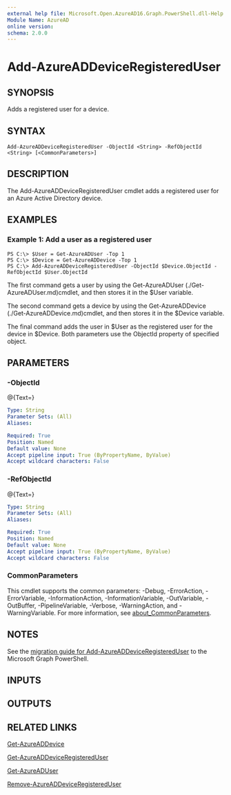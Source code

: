 ```yaml
---
external help file: Microsoft.Open.AzureAD16.Graph.PowerShell.dll-Help.xml
Module Name: AzureAD
online version:
schema: 2.0.0
---
```


# Add-AzureADDeviceRegisteredUser

## SYNOPSIS
Adds a registered user for a device.

## SYNTAX

```
Add-AzureADDeviceRegisteredUser -ObjectId <String> -RefObjectId <String> [<CommonParameters>]
```

## DESCRIPTION
The Add-AzureADDeviceRegisteredUser cmdlet adds a registered user for an Azure Active Directory device.

## EXAMPLES

### Example 1: Add a user as a registered user
```
PS C:\> $User = Get-AzureADUser -Top 1
PS C:\> $Device = Get-AzureADDevice -Top 1
PS C:\> Add-AzureADDeviceRegisteredUser -ObjectId $Device.ObjectId -RefObjectId $User.ObjectId
```

The first command gets a user by using the Get-AzureADUser (./Get-AzureADUser.md)cmdlet, and then stores it in the $User variable.

The second command gets a device by using the Get-AzureADDevice (./Get-AzureADDevice.md)cmdlet, and then stores it in the $Device variable.

The final command adds the user in $User as the registered user for the device in $Device. 
Both parameters use the ObjectId property of specified object.

## PARAMETERS

### -ObjectId
@{Text=}

```yaml
Type: String
Parameter Sets: (All)
Aliases:

Required: True
Position: Named
Default value: None
Accept pipeline input: True (ByPropertyName, ByValue)
Accept wildcard characters: False
```

### -RefObjectId
@{Text=}

```yaml
Type: String
Parameter Sets: (All)
Aliases:

Required: True
Position: Named
Default value: None
Accept pipeline input: True (ByPropertyName, ByValue)
Accept wildcard characters: False
```

### CommonParameters
This cmdlet supports the common parameters: -Debug, -ErrorAction, -ErrorVariable, -InformationAction, -InformationVariable, -OutVariable, -OutBuffer, -PipelineVariable, -Verbose, -WarningAction, and -WarningVariable. For more information, see [about_CommonParameters](http://go.microsoft.com/fwlink/?LinkID=113216).

## NOTES

See the [migration guide for Add-AzureADDeviceRegisteredUser](./migrate/Add-AzureADDeviceRegisteredUser.md) to the Microsoft Graph PowerShell.

## INPUTS

## OUTPUTS

## RELATED LINKS

[Get-AzureADDevice](Get-AzureADDevice.md)

[Get-AzureADDeviceRegisteredUser](Get-AzureADDeviceRegisteredUser.md)

[Get-AzureADUser](Get-AzureADUser.md)

[Remove-AzureADDeviceRegisteredUser](Remove-AzureADDeviceRegisteredUser.md)


